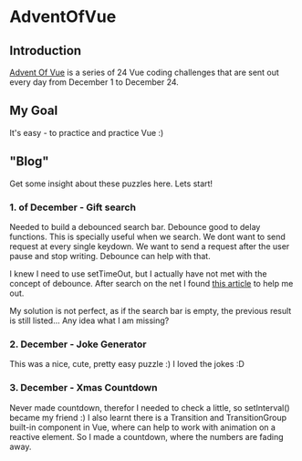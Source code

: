 # AdventOfVue
 
## Introduction
[Advent Of Vue](https://adventofvue.com) is a series of 24 Vue coding challenges that are sent out every day from December 1 to December 24.

## My Goal
It's easy - to practice and practice Vue :)

## "Blog" 
Get some insight about these puzzles here. Lets start!

### 1. of December - Gift search

Needed to build a debounced search bar. Debounce good to delay functions. This is specially useful when we search. We dont want to send request at every single keydown. We want to send a request after the user pause and stop writing. Debounce can help with that.

I knew I need to use setTimeOut, but I actually have not met with the concept of debounce. After search on the net I found [this article](https://www.javascripttutorial.net/javascript-dom/javascript-debounce/) to help me out.

My solution is not perfect, as if the search bar is empty, the previous result is still listed... Any idea what I am missing? 

### 2. December - Joke Generator

This was a nice, cute, pretty easy puzzle :) I loved the jokes :D

### 3. December - Xmas Countdown

Never made countdown, therefor I needed to check a little, so setInterval() became my friend :) I also learnt there is a Transition and TransitionGroup built-in component in Vue, where can help to work with animation on a reactive element. So I made a countdown, where the numbers are fading away.